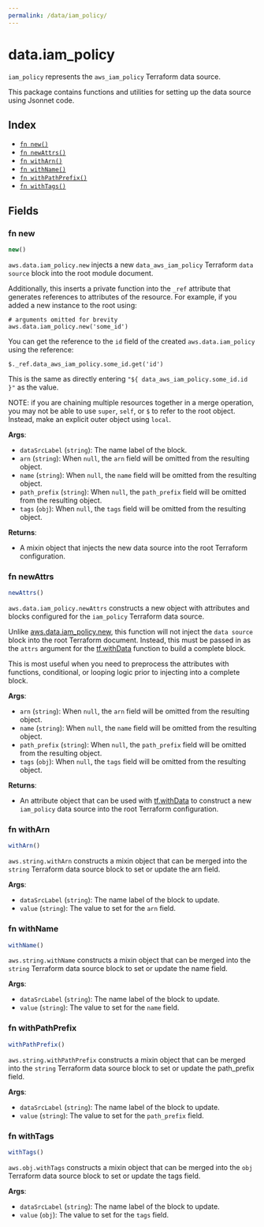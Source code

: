 ```yaml
---
permalink: /data/iam_policy/
---
```


# data.iam_policy

`iam_policy` represents the `aws_iam_policy` Terraform data source.



This package contains functions and utilities for setting up the data source using Jsonnet code.


## Index

* [`fn new()`](#fn-new)
* [`fn newAttrs()`](#fn-newattrs)
* [`fn withArn()`](#fn-witharn)
* [`fn withName()`](#fn-withname)
* [`fn withPathPrefix()`](#fn-withpathprefix)
* [`fn withTags()`](#fn-withtags)

## Fields

### fn new

```ts
new()
```


`aws.data.iam_policy.new` injects a new `data_aws_iam_policy` Terraform `data source`
block into the root module document.

Additionally, this inserts a private function into the `_ref` attribute that generates references to attributes of the
resource. For example, if you added a new instance to the root using:

    # arguments omitted for brevity
    aws.data.iam_policy.new('some_id')

You can get the reference to the `id` field of the created `aws.data.iam_policy` using the reference:

    $._ref.data_aws_iam_policy.some_id.get('id')

This is the same as directly entering `"${ data_aws_iam_policy.some_id.id }"` as the value.

NOTE: if you are chaining multiple resources together in a merge operation, you may not be able to use `super`, `self`,
or `$` to refer to the root object. Instead, make an explicit outer object using `local`.

**Args**:
  - `dataSrcLabel` (`string`): The name label of the block.
  - `arn` (`string`):  When `null`, the `arn` field will be omitted from the resulting object.
  - `name` (`string`):  When `null`, the `name` field will be omitted from the resulting object.
  - `path_prefix` (`string`):  When `null`, the `path_prefix` field will be omitted from the resulting object.
  - `tags` (`obj`):  When `null`, the `tags` field will be omitted from the resulting object.

**Returns**:
- A mixin object that injects the new data source into the root Terraform configuration.


### fn newAttrs

```ts
newAttrs()
```


`aws.data.iam_policy.newAttrs` constructs a new object with attributes and blocks configured for the `iam_policy`
Terraform data source.

Unlike [aws.data.iam_policy.new](#fn-new), this function will not inject the `data source`
block into the root Terraform document. Instead, this must be passed in as the `attrs` argument for the
[tf.withData](https://github.com/tf-libsonnet/core/tree/main/docs#fn-withdata) function to build a complete block.

This is most useful when you need to preprocess the attributes with functions, conditional, or looping logic prior to
injecting into a complete block.

**Args**:
  - `arn` (`string`):  When `null`, the `arn` field will be omitted from the resulting object.
  - `name` (`string`):  When `null`, the `name` field will be omitted from the resulting object.
  - `path_prefix` (`string`):  When `null`, the `path_prefix` field will be omitted from the resulting object.
  - `tags` (`obj`):  When `null`, the `tags` field will be omitted from the resulting object.

**Returns**:
  - An attribute object that can be used with [tf.withData](https://github.com/tf-libsonnet/core/tree/main/docs#fn-withdata) to construct a new `iam_policy` data source into the root Terraform configuration.


### fn withArn

```ts
withArn()
```

`aws.string.withArn` constructs a mixin object that can be merged into the `string`
Terraform data source block to set or update the arn field.



**Args**:
  - `dataSrcLabel` (`string`): The name label of the block to update.
  - `value` (`string`): The value to set for the `arn` field.


### fn withName

```ts
withName()
```

`aws.string.withName` constructs a mixin object that can be merged into the `string`
Terraform data source block to set or update the name field.



**Args**:
  - `dataSrcLabel` (`string`): The name label of the block to update.
  - `value` (`string`): The value to set for the `name` field.


### fn withPathPrefix

```ts
withPathPrefix()
```

`aws.string.withPathPrefix` constructs a mixin object that can be merged into the `string`
Terraform data source block to set or update the path_prefix field.



**Args**:
  - `dataSrcLabel` (`string`): The name label of the block to update.
  - `value` (`string`): The value to set for the `path_prefix` field.


### fn withTags

```ts
withTags()
```

`aws.obj.withTags` constructs a mixin object that can be merged into the `obj`
Terraform data source block to set or update the tags field.



**Args**:
  - `dataSrcLabel` (`string`): The name label of the block to update.
  - `value` (`obj`): The value to set for the `tags` field.
